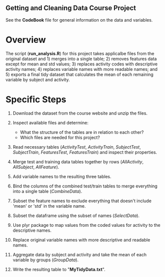 Getting and Cleaning Data Course Project
----------------------------------------

See the **CodeBook** file for general information on the data and
variables.

Overview
========

The script (**run\_analysis.R**) for this project takes applicalbe files
from the original dataset and 1) merges into a single table; 2) removes
features data except for mean and std values; 3) replaces activity codes
with descriptive activity names; 4) replaces variable names with more
readable names; and 5) exports a final tidy dataset that calculates the
mean of each remaining variable by subject and activity.

Specific Steps
==============

1.  Download the dataset from the course website and unzip the files.
2.  Inspect available files and determine:
    -   What the structure of the tables are in relation to each other?
    -   Which files are needed for this project?

3.  Read necessary tables (*ActivityTest*, *ActivityTrain*,
    *SubjectTest*, *SubjectTrain*, *FeaturesTest*, *FeaturesTrain*) and
    inspect their properties.
4.  Merge test and training data tables together by rows (*AllActivity*,
    *AllSubject*, *AllFeature*).
5.  Add variable names to the resulting three tables.
6.  Bind the columns of the combined test/train tables to merge
    everything into a single table (*CombineData*).
7.  Subset the feature names to exclude everything that doesn't include
    'mean' or 'std' in the variable name.
8.  Subset the dataframe using the subset of names (*SelectData*).
9.  Use plyr package to map values from the coded values for activity to
    the descriptive names.
10. Replace original variable names with more descriptive and
    readable names.
11. Aggregate data by subject and activity and take the mean of each
    variable by groups (*GroupData*).
12. Write the resulting table to "**MyTidyData.txt**".
